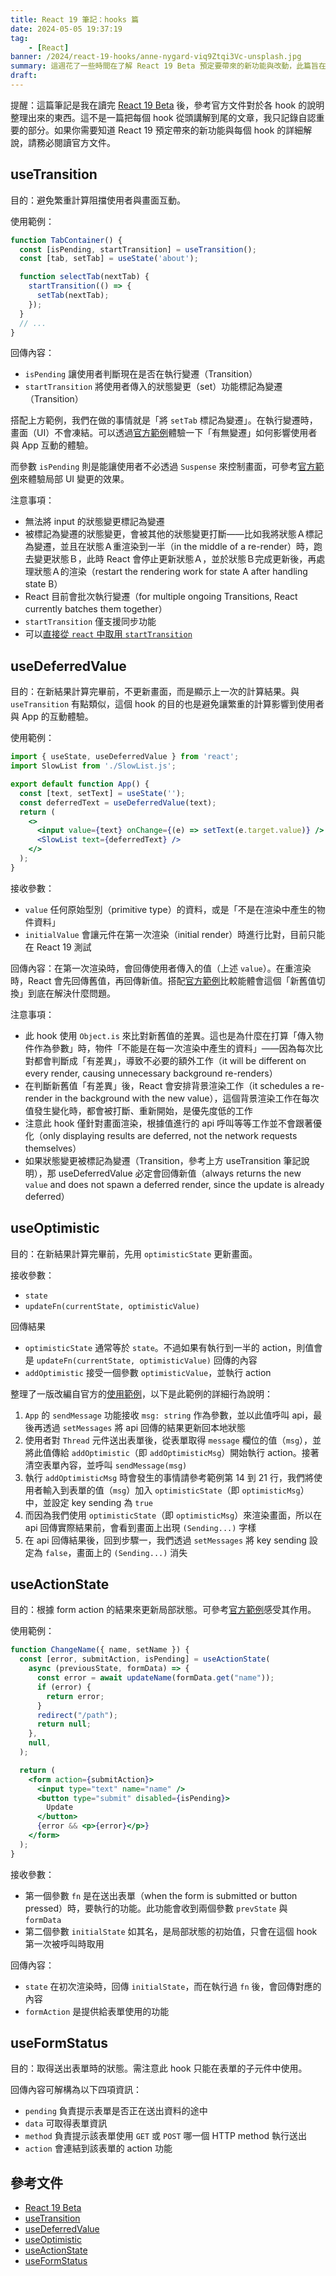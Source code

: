 ```yaml
---
title: React 19 筆記：hooks 篇
date: 2024-05-05 19:37:19
tag:
	- [React]
banner: /2024/react-19-hooks/anne-nygard-viq9Ztqi3Vc-unsplash.jpg
summary: 這週花了一些時間在了解 React 19 Beta 預定要帶來的新功能與改動，此篇旨在記錄新 hooks 的用途與使用方式。
draft: 
---
```


提醒：這篇筆記是我在讀完 [React 19 Beta](https://react.dev/blog/2024/04/25/react-19) 後，參考官方文件對於各 hook 的說明整理出來的東西。這不是一篇把每個 hook 從頭講解到尾的文章，我只記錄自認重要的部分。如果你需要知道 React 19 預定帶來的新功能與每個 hook 的詳細解說，請務必閱讀官方文件。

## useTransition

目的：避免繁重計算阻擋使用者與畫面互動。

使用範例：

```jsx
function TabContainer() {
  const [isPending, startTransition] = useTransition();
  const [tab, setTab] = useState('about');

  function selectTab(nextTab) {
    startTransition(() => {
      setTab(nextTab);
    });
  }
  // ...
}
```

回傳內容：

- `isPending` 讓使用者判斷現在是否在執行變遷（Transition）
- `startTransition` 將使用者傳入的狀態變更（set）功能標記為變遷（Transition）

搭配上方範例，我們在做的事情就是「將 `setTab` 標記為變遷」。在執行變遷時，畫面（UI）不會凍結。可以透過[官方範例](https://react.dev/reference/react/useTransition#marking-a-state-update-as-a-non-blocking-transition)體驗一下「有無變遷」如何影響使用者與 App 互動的體驗。

而參數 `isPending` 則是能讓使用者不必透過 `Suspense` 來控制畫面，可參考[官方範例](https://react.dev/reference/react/useTransition#preventing-unwanted-loading-indicators)來體驗局部 UI 變更的效果。

注意事項：

- 無法將 input 的狀態變更標記為變遷
- 被標記為變遷的狀態變更，會被其他的狀態變更打斷——比如我將狀態Ａ標記為變遷，並且在狀態Ａ重渲染到一半（in the middle of a re-render）時，跑去變更狀態Ｂ，此時 React 會停止更新狀態Ａ，並於狀態Ｂ完成更新後，再處理狀態Ａ的渲染（restart the rendering work for state A after handling state B）
- React 目前會批次執行變遷（for multiple ongoing Transitions, React currently batches them together）
- `startTransition` 僅支援同步功能
- 可以[直接從 `react` 中取用 `startTransition`](https://react.dev/reference/react/startTransition#starttransitionscope)

## useDeferredValue

目的：在新結果計算完畢前，不更新畫面，而是顯示上一次的計算結果。與 `useTransition` 有點類似，這個 hook 的目的也是避免讓繁重的計算影響到使用者與 App 的互動體驗。

使用範例：

```jsx
import { useState, useDeferredValue } from 'react';
import SlowList from './SlowList.js';

export default function App() {
  const [text, setText] = useState('');
  const deferredText = useDeferredValue(text);
  return (
    <>
      <input value={text} onChange={(e) => setText(e.target.value)} />
      <SlowList text={deferredText} />
    </>
  );
}
```

接收參數：

- `value` 任何原始型別（primitive type）的資料，或是「不是在渲染中產生的物件資料」
- `initialValue` 會讓元件在第一次渲染（initial render）時進行比對，目前只能在 React 19 測試

回傳內容：在第一次渲染時，會回傳使用者傳入的值（上述 `value`）。在重渲染時，React 會先回傳舊值，再回傳新值。搭配[官方範例](https://react.dev/reference/react/useDeferredValue#deferring-re-rendering-for-a-part-of-the-ui)比較能體會這個「新舊值切換」到底在解決什麼問題。

注意事項：

- 此 hook 使用 `Object.is` 來比對新舊值的差異。這也是為什麼在打算「傳入物件作為參數」時，物件「不能是在每一次渲染中產生的資料」——因為每次比對都會判斷成「有差異」，導致不必要的額外工作（it will be different on every render, causing unnecessary background re-renders）
- 在判斷新舊值「有差異」後，React 會安排背景渲染工作（it schedules a re-render in the background with the new value），這個背景渲染工作在每次值發生變化時，都會被打斷、重新開始，是優先度低的工作
- 注意此 hook 僅針對畫面渲染，根據值進行的 api 呼叫等等工作並不會跟著優化（only displaying results are deferred, not the network requests themselves）
- 如果狀態變更被標記為變遷（Transition，參考上方 useTransition 筆記說明），那 useDeferredValue 必定會回傳新值（always returns the new `value` and does not spawn a deferred render, since the update is already deferred）

## useOptimistic

目的：在新結果計算完畢前，先用 `optimisticState` 更新畫面。

接收參數：

- `state`
- `updateFn(currentState, optimisticValue)`

回傳結果

- `optimisticState` 通常等於 `state`。不過如果有執行到一半的 action，則值會是 `updateFn(currentState, optimisticValue)` 回傳的內容
- `addOptimistic` 接受一個參數 `optimisticValue`，並執行 action

整理了一版改編自官方的[使用範例](https://stackblitz.com/edit/vitejs-vite-dclgdx?file=src%2FApp.tsx)，以下是此範例的詳細行為說明：

1. `App` 的 `sendMessage` 功能接收 `msg: string` 作為參數，並以此值呼叫 api，最後再透過 `setMessages` 將 api 回傳的結果更新回本地狀態
2. 使用者對 `Thread` 元件送出表單後，從表單取得 `message` 欄位的值（`msg`），並將此值傳給 `addOptimistic`（即 `addOptimisticMsg`）開始執行 action。接著清空表單內容，並呼叫 `sendMessage(msg)`
3. 執行 `addOptimisticMsg` 時會發生的事情請參考範例第 14 到 21 行，我們將使用者輸入到表單的值（`msg`）加入 `optimisticState`（即 `optimisticMsg`）中，並設定 key sending 為 `true`
4. 而因為我們使用 `optimisticState`（即 `optimisticMsg`）來渲染畫面，所以在 api 回傳實際結果前，會看到畫面上出現 `(Sending...)` 字樣
5. 在 api 回傳結果後，回到步驟一，我們透過 `setMessages` 將 key sending 設定為 `false`，畫面上的 `(Sending...)` 消失

## useActionState

目的：根據 form action 的結果來更新局部狀態。可參考[官方範例](https://react.dev/reference/react/useActionState#using-information-returned-by-a-form-action)感受其作用。

使用範例：

```jsx
function ChangeName({ name, setName }) {
  const [error, submitAction, isPending] = useActionState(
    async (previousState, formData) => {
      const error = await updateName(formData.get("name"));
      if (error) {
        return error;
      }
      redirect("/path");
      return null;
    },
    null,
  );

  return (
    <form action={submitAction}>
      <input type="text" name="name" />
      <button type="submit" disabled={isPending}>
        Update
      </button>
      {error && <p>{error}</p>}
    </form>
  );
}
```

接收參數：

- 第一個參數 `fn` 是在送出表單（when the form is submitted or button pressed）時，要執行的功能。此功能會收到兩個參數 `prevState` 與 `formData`
- 第二個參數 `initialState` 如其名，是局部狀態的初始值，只會在這個 hook 第一次被呼叫時取用

回傳內容：

- `state` 在初次渲染時，回傳 `initialState`，而在執行過 `fn` 後，會回傳對應的內容
- `formAction` 是提供給表單使用的功能

## useFormStatus

目的：取得送出表單時的狀態。需注意此 hook 只能在表單的子元件中使用。

回傳內容可解構為以下四項資訊：

- `pending` 負責提示表單是否正在送出資料的途中
- `data` 可取得表單資訊
- `method` 負責提示該表單使用 `GET` 或 `POST` 哪一個 HTTP method 執行送出
- `action` 會連結到該表單的 action 功能

## 參考文件

- [React 19 Beta](https://react.dev/blog/2024/04/25/react-19)
- [useTransition](https://react.dev/reference/react/useTransition)
- [useDeferredValue](https://react.dev/reference/react/useDeferredValue)
- [useOptimistic](https://react.dev/reference/react/useOptimistic)
- [useActionState](https://react.dev/reference/react/useActionState)
- [useFormStatus](https://react.dev/reference/react-dom/hooks/useFormStatus)
